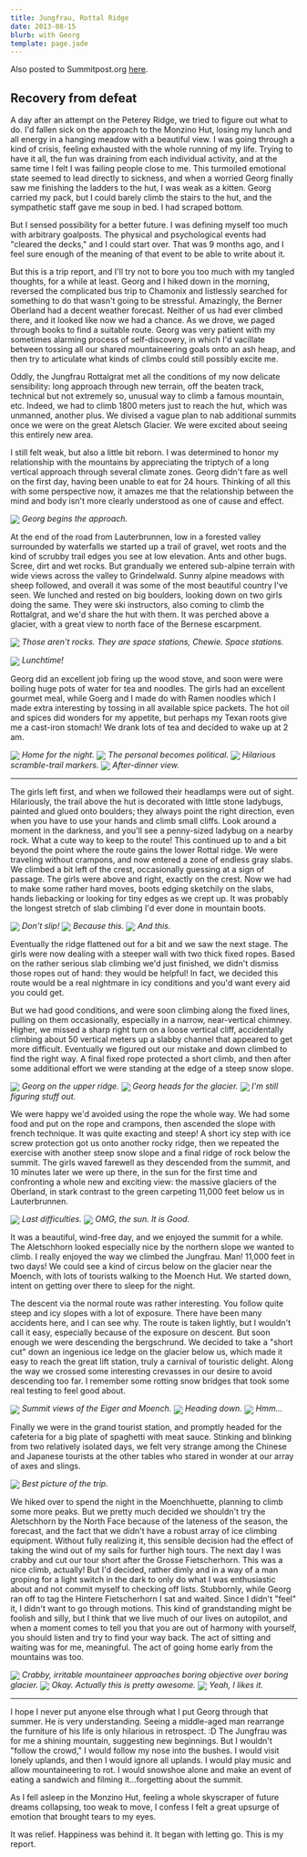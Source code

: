 ```yaml
---
title: Jungfrau, Rottal Ridge
date: 2013-08-15
blurb: with Georg
template: page.jade
---
```


Also posted to Summitpost.org [here](http://www.summitpost.org/the-shining-mountain/899033).

Recovery from defeat
---

A day after an attempt on the Peterey Ridge, we tried to figure out what to
do. I'd fallen sick on the approach to the Monzino Hut, losing my lunch and all
energy in a hanging meadow with a beautiful view. I was going through a kind of
crisis, feeling exhausted with the whole running of my life. Trying to have it
all, the fun was draining from each individual activity, and at the same time I
felt I was failing people close to me. This turmoiled emotional state seemed to
lead directly to sickness, and when a worried Georg finally saw me finishing the
ladders to the hut, I was weak as a kitten. Georg carried my pack, but I could
barely climb the stairs to the hut, and the sympathetic staff gave me soup in
bed. I had scraped bottom.

But I sensed possibility for a better future. I was defining myself too much
with arbitrary goalposts. The physical and psychological events had "cleared the
decks," and I could start over. That was 9 months ago, and I feel sure enough of
the meaning of that event to be able to write about it.

But this is a trip report, and I'll try not to bore you too much with my tangled
thoughts, for a while at least. Georg and I hiked down in the morning, reversed
the complicated bus trip to Chamonix and listlessly searched for something to do
that wasn't going to be stressful. Amazingly, the Berner Oberland had a decent
weather forecast. Neither of us had ever climbed there, and it looked like now
we had a chance. As we drove, we paged through books to find a suitable
route. Georg was very patient with my sometimes alarming process of
self-discovery, in which I'd vacillate between tossing all our shared
mountaineering goals onto an ash heap, and then try to articulate what kinds of
climbs could still possibly excite me.

Oddly, the Jungfrau Rottalgrat met all the conditions of my now delicate
sensibility: long approach through new terrain, off the beaten track, technical
but not extremely so, unusual way to climb a famous mountain, etc. Indeed, we
had to climb 1800 meters just to reach the hut, which was unmanned, another
plus. We divised a vague plan to nab additional summits once we were on the
great Aletsch Glacier. We were excited about seeing this entirely new area.

I still felt weak, but also a little bit reborn. I was determined to honor
my relationship with the mountains by appreciating the triptych of a long
vertical approach through several climate zones. Georg didn't fare as well on
the first day, having been unable to eat for 24 hours. Thinking of all this with
some perspective now, it amazes me that the relationship between the mind and
body isn't more clearly understood as one of cause and effect.

<a href="http://www.flickr.com/photos/ripsawridge/9547897784/"><img
align=center src="http://farm8.static.flickr.com/7334/9547897784_db314bca7c_b.jpg"></a>
<i>Georg begins the approach.</i>

At the end of the road from Lauterbrunnen, low in a forested valley surrounded
by waterfalls we started up a trail of gravel, wet roots and the kind of scrubby
trail edges you see at low elevation. Ants and other bugs. Scree, dirt and wet
rocks. But grandually we entered sub-alpine terrain with wide views across the
valley to Grindelwald. Sunny alpine meadows with sheep followed, and overall it
was some of the most beautiful country I've seen. We lunched and rested on big
boulders, looking down on two girls doing the same. They were ski instructors,
also coming to climb the Rottalgrat, and we'd share the hut with them. It was
perched above a glacier, with a great view to north face of the Bernese
escarpment.

<a href="http://www.flickr.com/photos/ripsawridge/9545135605/"><img
align=center src="http://farm3.static.flickr.com/2836/9545135605_8b47685acc_b.jpg"></a>
<i>Those aren't rocks. They are space stations, Chewie. Space stations.</i>

<a href="http://www.flickr.com/photos/ripsawridge/9547959428/"><img
align=center src="http://farm4.static.flickr.com/3813/9547959428_875474c17e_b.jpg"></a>
<i>Lunchtime!</i>

Georg did an excellent job firing up the wood stove, and soon were were boiling
huge pots of water for tea and noodles. The girls had an excellent gourmet meal,
while Goerg and I made do with Ramen noodles which I made extra interesting by
tossing in all available spice packets. The hot oil and spices did wonders for
my appetite, but perhaps my Texan roots give me a cast-iron stomach! We drank
lots of tea and decided to wake up at 2 am.

<a href="http://www.flickr.com/photos/ripsawridge/9548014378/"><img
align=center src="http://farm8.static.flickr.com/7348/9548014378_9f9d84e503_b.jpg"></a>
<i>Home for the night.</i>
<a href="http://www.flickr.com/photos/ripsawridge/9548019158/"><img
align=center src="http://farm6.static.flickr.com/5517/9548019158_eeca4d4004_b.jpg"></a>
<i>The personal becomes political.</i>
<a href="http://www.flickr.com/photos/ripsawridge/9548005184/"><img
align=center src="http://farm8.static.flickr.com/7401/9548005184_e43ae6c37c_b.jpg"></a>
<i>Hilarious scramble-trail markers.</i>
<a href="http://www.flickr.com/photos/ripsawridge/9571004044/"><img
align=center src="http://farm4.static.flickr.com/3729/9571004044_8503c8d0c2_b.jpg"></a>
<i>After-dinner view.</i>

---

The girls left first, and when we followed their headlamps were out of
sight. Hilariously, the trail above the hut is decorated with little stone
ladybugs, painted and glued onto boulders; they always point the right
direction, even when you have to use your hands and climb small cliffs. Look
around a moment in the darkness, and you'll see a penny-sized ladybug on a
nearby rock. What a cute way to keep to the route! This continued up to and a
bit beyond the point where the route gains the lower Rottal ridge. We were
traveling without crampons, and now entered a zone of endless gray slabs. We
climbed a bit left of the crest, occasionally guessing at a sign of passage. The
girls were above and right, exactly on the crest. Now we had to make some rather
hard moves, boots edging sketchily on the slabs, hands liebacking or looking for
tiny edges as we crept up. It was probably the longest stretch of slab climbing
I'd ever done in mountain boots. 

<a href="http://www.flickr.com/photos/ripsawridge/9548023620/"><img
align=center src="http://farm6.static.flickr.com/5500/9548023620_5f0a2d95c1_b.jpg"></a>
<i>Don't slip!</i>
<a href="http://www.flickr.com/photos/ripsawridge/9548029536/"><img
align=center src="http://farm3.static.flickr.com/2849/9548029536_1d74c54beb_b.jpg"></a>
<i>Because this.</i>
<a href="http://www.flickr.com/photos/ripsawridge/9548034032/"><img
align=center src="http://farm3.static.flickr.com/2807/9548034032_94407508a1_b.jpg"></a>
<i>And this.</i>

Eventually the ridge flattened out for a bit and we saw the next stage. The
girls were now dealing with a steeper wall with two thick fixed ropes. Based on
the rather serious slab climbing we'd just finished, we didn't dismiss those
ropes out of hand: they would be helpful! In fact, we decided this route would
be a real nightmare in icy conditions and you'd want every aid you could get.

But we had good conditions, and were soon climbing along the fixed lines,
pulling on them occasionally, especially in a narrow, near-vertical
chimney. Higher, we missed a sharp right turn on a loose vertical cliff,
accidentally climbing about 50 vertical meters up a slabby channel that appeared
to get more difficult. Eventually we figured out our mistake and down climbed to
find the right way. A final fixed rope protected a short climb, and then after
some additional effort we were standing at the edge of a steep snow slope.

<a href="http://www.flickr.com/photos/ripsawridge/9548060742/"><img
align=center src="http://farm4.static.flickr.com/3713/9548060742_566f3b5cda_b.jpg"></a>
<i>Georg on the upper ridge.</i>
<a href="http://www.flickr.com/photos/ripsawridge/9545295549/"><img
align=center src="http://farm8.static.flickr.com/7308/9545295549_e2ba5e509a_b.jpg"></a>
<i>Georg heads for the glacier.</i>
<a href="http://www.flickr.com/photos/ripsawridge/9548089166/"><img
align=center src="http://farm6.static.flickr.com/5472/9548089166_8c4ea279b9_b.jpg"></a>
<i>I'm still figuring stuff out.</i>

We were happy we'd avoided using the rope the whole way. We had some food and
put on the rope and crampons, then ascended the slope with french technique. It
was quite exacting and steep! A short icy step with ice screw protection got us
onto another rocky ridge, then we repeated the exercise with another steep snow
slope and a final ridge of rock below the summit. The girls waved farewell as
they descended from the summit, and 10 minutes later we were up there, in the sun
for the first time and confronting a whole new and exciting view: the massive
glaciers of the Oberland, in stark contrast to the green carpeting 11,000 feet
below us in Lauterbrunnen.

<a href="http://www.flickr.com/photos/ripsawridge/9548099778/"><img
align=center src="http://farm6.static.flickr.com/5489/9548099778_a2e29c4993_b.jpg"></a>
<i>Last difficulties.</i>
<a href="http://www.flickr.com/photos/ripsawridge/9545306383/"><img
align=center src="http://farm8.static.flickr.com/7345/9545306383_2fe323cd30_b.jpg"></a>
<i>OMG, the sun. It is Good.</i>

It was a beautiful, wind-free day, and we enjoyed the summit for a while. The
Aletschhorn looked especially nice by the northern slope we wanted to climb. I
really enjoyed the way we climbed the Jungfrau. Man! 11,000 feet in two days! We
could see a kind of circus below on the glacier near the Moench, with lots of
tourists walking to the Moench Hut. We started down, intent on getting over
there to sleep for the night.

The descent via the normal route was rather interesting. You follow quite steep
and icy slopes with a lot of exposure. There have been many accidents here, and
I can see why. The route is taken lightly, but I wouldn't call it easy,
especially because of the exposure on descent. But soon enough we were
descending the bergschrund. We decided to take a "short cut" down an ingenious
ice ledge on the glacier below us, which made it easy to reach the great lift
station, truly a carnival of touristic delight. Along the way we crossed some
interesting crevasses in our desire to avoid descending too far. I remember some
rotting snow bridges that took some real testing to feel good about.

<a href="http://www.flickr.com/photos/ripsawridge/9548121646/"><img
align=center src="http://farm4.static.flickr.com/3808/9548121646_e108309cae_b.jpg"></a>
<i>Summit views of the Eiger and Moench.</i>
<a href="http://www.flickr.com/photos/ripsawridge/9545338471/"><img
align=center src="http://farm8.static.flickr.com/7316/9545338471_d5bde9ea11_b.jpg"></a>
<i>Heading down.</i>
<a href="http://www.flickr.com/photos/ripsawridge/9548137486/"><img
align=center src="http://farm3.static.flickr.com/2878/9548137486_31cb84be88_b.jpg"></a>
<i>Hmm...</i>

Finally we were in the grand tourist station, and promptly headed for the
cafeteria for a big plate of spaghetti with meat sauce. Stinking and blinking
from two relatively isolated days, we felt very strange among the Chinese and
Japanese tourists at the other tables who stared in wonder at our array of axes
and slings.

<a href="http://www.flickr.com/photos/ripsawridge/9548144766/"><img
align=center src="http://farm6.static.flickr.com/5443/9548144766_84c1df308c_b.jpg"></a>
<i>Best picture of the trip.</i>

We hiked over to spend the night in the Moenchhuette, planning to climb some
more peaks. But we pretty much decided we shouldn't try the Aletschhorn by the
North Face because of the lateness of the season, the forecast, and the fact
that we didn't have a robust array of ice climbing equipment. Without fully
realizing it, this sensible decision had the effect of taking the wind out of my
sails for further high tours. The next day I was crabby and cut our tour short
after the Grosse Fietscherhorn. This was a nice climb, actually! But I'd
decided, rather dimly and in a way of a man groping for a light switch in the
dark to only do what I was enthusiastic about and not commit myself to checking
off lists. Stubbornly, while Georg ran off to tag the Hintere Fietscherhorn I
sat and waited. Since I didn't "feel" it, I didn't want to go through
motions. This kind of grandstanding might be foolish and silly, but I think that
we live much of our lives on autopilot, and when a moment comes to tell you that
you are out of harmony with yourself, you should listen and try to find your way
back. The act of sitting and waiting was for me, meaningful. The act of going
home early from the mountains was too.

<a href="http://www.flickr.com/photos/ripsawridge/9548161472/"><img
align=center src="http://farm3.static.flickr.com/2847/9548161472_e61d3d11a7_b.jpg"></a>
<i>Crabby, irritable mountaineer approaches boring objective over boring
glacier.</i>
<a href="http://www.flickr.com/photos/ripsawridge/9548173814/"><img
align=center src="http://farm4.static.flickr.com/3776/9548173814_1b4f661a22_b.jpg"></a>
<i>Okay. Actually this is pretty awesome.</i>
<a href="http://www.flickr.com/photos/ripsawridge/9545398897/"><img
align=center src="http://farm3.static.flickr.com/2876/9545398897_031d6fe633_b.jpg"></a>
<i>Yeah, I likes it.</i>

---

I hope I never put anyone else through what I put Georg through that summer. He
is very understanding. Seeing a middle-aged man rearrange the furniture of his
life is only hilarious in retrospect. :D The Jungfrau was for me a shining
mountain, suggesting new beginnings. But I wouldn't "follow the crowd," I would
follow my nose into the bushes. I would visit lonely uplands, and then I would
ignore all uplands. I would play music and allow mountaineering to rot. I would
snowshoe alone and make an event of eating a sandwich and filming
it...forgetting about the summit.

As I fell asleep in the Monzino Hut, feeling a whole skyscraper of future dreams
collapsing, too weak to move, I confess I felt a great upsurge of emotion that
brought tears to my eyes.

It was relief. Happiness was behind it. It began with letting go. This is my
report.
